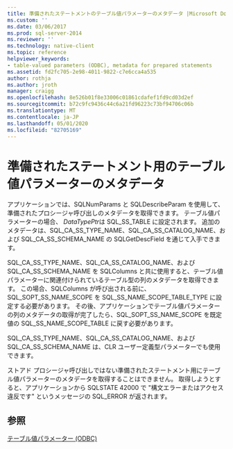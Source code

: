 ```yaml
---
title: 準備されたステートメントのテーブル値パラメーターのメタデータ |Microsoft Docs
ms.custom: ''
ms.date: 03/06/2017
ms.prod: sql-server-2014
ms.reviewer: ''
ms.technology: native-client
ms.topic: reference
helpviewer_keywords:
- table-valued parameters (ODBC), metadata for prepared statements
ms.assetid: fd2fc705-2e98-4011-9822-c7e6cca4a535
author: rothja
ms.author: jroth
manager: craigg
ms.openlocfilehash: 8e526b01f8e33006c01861cdafef1fd9cd03d2ef
ms.sourcegitcommit: b72c9fc9436c44c6a21fd96223c73bf94706c06b
ms.translationtype: MT
ms.contentlocale: ja-JP
ms.lasthandoff: 05/01/2020
ms.locfileid: "82705169"
---
```

# <a name="table-valued-parameter-metadata-for-prepared-statements"></a>準備されたステートメント用のテーブル値パラメーターのメタデータ
  アプリケーションでは、SQLNumParams と SQLDescribeParam を使用して、準備されたプロシージャ呼び出しのメタデータを取得できます。 テーブル値パラメーターの場合、 *DataTypePtr*は SQL_SS_TABLE に設定されます。 追加のメタデータは、SQL_CA_SS_TYPE_NAME、SQL_CA_SS_CATALOG_NAME、および SQL_CA_SS_SCHEMA_NAME の SQLGetDescField を通じて入手できます。  
  
 SQL_CA_SS_TYPE_NAME、SQL_CA_SS_CATALOG_NAME、および SQL_CA_SS_SCHEMA_NAME を SQLColumns と共に使用すると、テーブル値パラメーターに関連付けられているテーブル型の列のメタデータを取得できます。 この場合、SQLColumns が呼び出される前に、SQL_SOPT_SS_NAME_SCOPE を SQL_SS_NAME_SCOPE_TABLE_TYPE に設定する必要があります。 その後、アプリケーションでテーブル値パラメーターの列のメタデータの取得が完了したら、SQL_SOPT_SS_NAME_SCOPE を既定値の SQL_SS_NAME_SCOPE_TABLE に戻す必要があります。  
  
 SQL_CA_SS_TYPE_NAME、SQL_CA_SS_CATALOG_NAME、および SQL_CA_SS_SCHEMA_NAME は、CLR ユーザー定義型パラメーターでも使用できます。  
  
 ストアド プロシージャ呼び出しではない準備されたステートメント用にテーブル値パラメーターのメタデータを取得することはできません。 取得しようとすると、アプリケーションから SQLSTATE 42000 で "構文エラーまたはアクセス違反です" というメッセージの SQL_ERROR が返されます。  
  
## <a name="see-also"></a>参照  
 [テーブル値パラメーター &#40;ODBC&#41;](table-valued-parameters-odbc.md)  
  
  

